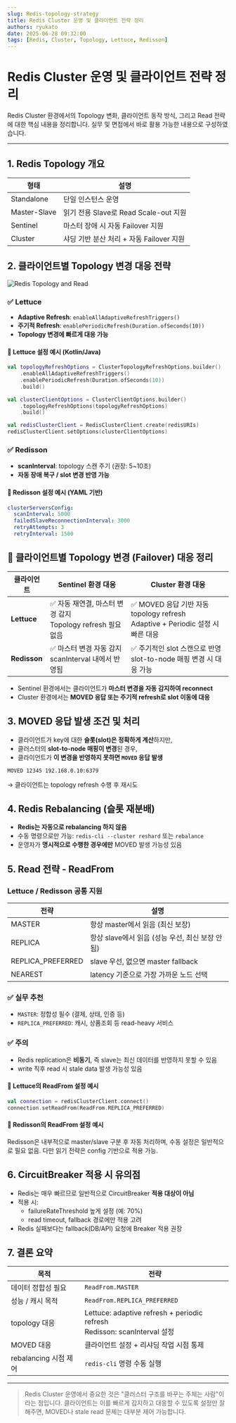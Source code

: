 ```yaml
---
slug: Redis-topology-strategy 
title: Redis Cluster 운영 및 클라이언트 전략 정리 
authors: ryukato
date: 2025-06-28 09:32:00
tags: [Redis, Cluster, Topology, Lettuce, Redisson]
---
```


<!-- truncate -->
# Redis Cluster 운영 및 클라이언트 전략 정리

Redis Cluster 환경에서의 Topology 변화, 클라이언트 동작 방식, 그리고 Read 전략에 대한 핵심 내용을 정리합니다. 실무 및 면접에서 바로 활용 가능한 내용으로 구성하였습니다.

---

## 1. Redis Topology 개요

| 형태           | 설명                             |
| ------------ | ------------------------------ |
| Standalone   | 단일 인스턴스 운영                     |
| Master-Slave | 읽기 전용 Slave로 Read Scale-out 지원 |
| Sentinel     | 마스터 장애 시 자동 Failover 지원        |
| Cluster      | 샤딩 기반 분산 처리 + 자동 Failover 지원   |

## 2. 클라이언트별 Topology 변경 대응 전략
![Redis Topology and Read](/assets/redis-topology.png)


### ✅ Lettuce

- **Adaptive Refresh**: `enableAllAdaptiveRefreshTriggers()`
- **주기적 Refresh**: `enablePeriodicRefresh(Duration.ofSeconds(10))`
- **Topology 변경에 빠르게 대응 가능**

#### 🍃 Lettuce 설정 예시 (Kotlin/Java)
```kotlin
val topologyRefreshOptions = ClusterTopologyRefreshOptions.builder()
    .enableAllAdaptiveRefreshTriggers()
    .enablePeriodicRefresh(Duration.ofSeconds(10))
    .build()

val clusterClientOptions = ClusterClientOptions.builder()
    .topologyRefreshOptions(topologyRefreshOptions)
    .build()

val redisClusterClient = RedisClusterClient.create(redisURIs)
redisClusterClient.setOptions(clusterClientOptions)
```

### ✅ Redisson

- **scanInterval**: topology 스캔 주기 (권장: 5~10초)
- **자동 장애 복구 / slot 변경 반영 가능**

#### 🍷 Redisson 설정 예시 (YAML 기반)
```yaml
clusterServersConfig:
  scanInterval: 5000
  failedSlaveReconnectionInterval: 3000
  retryAttempts: 3
  retryInterval: 1500
```


## 🔁 클라이언트별 Topology 변경 (Failover) 대응 정리

| 클라이언트 | Sentinel 환경 대응 | Cluster 환경 대응 |
|------------|--------------------|--------------------|
| **Lettuce**  | ✅ 자동 재연결, 마스터 변경 감지<br />Topology refresh 필요 없음 | ✅ MOVED 응답 기반 자동 topology refresh<br />Adaptive + Periodic 설정 시 빠른 대응 |
| **Redisson** | ✅ 마스터 변경 자동 감지<br />scanInterval 내에서 반영됨 | ✅ 주기적인 slot 스캔으로 반영<br />slot-to-node 매핑 변경 시 대응 가능 |

- Sentinel 환경에서는 클라이언트가 **마스터 변경을 자동 감지하여 reconnect**
- Cluster 환경에서는 **MOVED 응답 또는 주기적 refresh로 slot 이동에 대응**


## 3. MOVED 응답 발생 조건 및 처리

- 클라이언트가 key에 대한 **슬롯(slot)은 정확하게 계산**하지만,
- 클러스터의 **slot-to-node 매핑이 변경**된 경우,
- 클라이언트가 **이 변경을 반영하지 못하면 `MOVED` 응답 발생**

```text
MOVED 12345 192.168.0.10:6379
```

→ 클라이언트는 topology refresh 수행 후 재시도

## 4. Redis Rebalancing (슬롯 재분배)

- **Redis는 자동으로 rebalancing 하지 않음**
- 수동 명령으로만 가능: `redis-cli --cluster reshard` 또는 `rebalance`
- 운영자가 **명시적으로 수행한 경우에만** MOVED 발생 가능성 있음

## 5. Read 전략 - ReadFrom

### Lettuce / Redisson 공통 지원

| 전략                 | 설명                               |
| ------------------ | -------------------------------- |
| MASTER             | 항상 master에서 읽음 (최신 보장)           |
| REPLICA            | 항상 slave에서 읽음 (성능 우선, 최신 보장 안 됨) |
| REPLICA_PREFERRED | slave 우선, 없으면 master fallback    |
| NEAREST            | latency 기준으로 가장 가까운 노드 선택        |

### ✅ 실무 추천

- `MASTER`: 정합성 필수 (결제, 상태, 인증 등)
- `REPLICA_PREFERRED`: 캐시, 상품조회 등 read-heavy 서비스

### ✅ 주의

- Redis replication은 **비동기**, 즉 slave는 최신 데이터를 반영하지 못할 수 있음
- write 직후 read 시 stale data 발생 가능성 있음

#### 📘 Lettuce의 ReadFrom 설정 예시
```kotlin
val connection = redisClusterClient.connect()
connection.setReadFrom(ReadFrom.REPLICA_PREFERRED)
```

#### 📘 Redisson의 ReadFrom 설정 예시
Redisson은 내부적으로 master/slave 구분 후 자동 처리하며, 수동 설정은 일반적으로 필요 없음. 다만 읽기 전략은 config 기반으로 적용 가능.

## 6. CircuitBreaker 적용 시 유의점

- Redis는 매우 빠르므로 일반적으로 CircuitBreaker **적용 대상이 아님**
- 적용 시:
  - failureRateThreshold 높게 설정 (예: 70%)
  - read timeout, fallback 경로에만 적용 고려
- Redis 실패보다는 fallback(DB/API) 요청에 Breaker 적용 권장

## 7. 결론 요약

| 목적                | 전략                                                                    |
| ----------------- | --------------------------------------------------------------------- |
| 데이터 정합성 필요        | `ReadFrom.MASTER`                                                     |
| 성능 / 캐시 목적        | `ReadFrom.REPLICA_PREFERRED`                                          |
| topology 대응       | Lettuce: adaptive refresh + periodic refresh<br />Redisson: scanInterval 설정 |
| MOVED 대응          | 클라이언트 설정 + 리샤딩 작업 시점 통제                                               |
| rebalancing 시점 제어 | `redis-cli` 명령 수동 실행                                                  |


---
> Redis Cluster 운영에서 중요한 것은 "클러스터 구조를 바꾸는 주체는 사람"이라는 점입니다. 클라이언트는 이를 빠르게 감지하고 대응할 수 있도록 설정만 잘 해주면, MOVED나 stale read 문제는 대부분 제어 가능합니다.